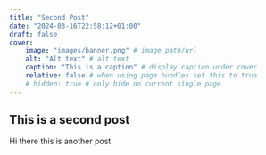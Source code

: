 ```yaml
---
title: "Second Post"
date: "2024-03-16T22:58:12+01:00"
draft: false
cover:
    image: "images/banner.png" # image path/url
    alt: "Alt text" # alt text
    caption: "This is a caption" # display caption under cover
    relative: false # when using page bundles set this to true
    # hidden: true # only hide on current single page
---
```

## This is a second post

Hi there this is another post
